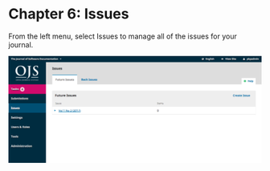 # Chapter 6: Issues

From the left menu, select Issues to manage all of the issues for your journal.

![](learning-ojs-3-issues.png)
